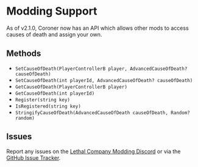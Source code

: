 # Modding Support

As of v2.1.0, Coroner now has an API which allows other mods to access causes of death and assign your own.

## Methods

- `SetCauseOfDeath(PlayerControllerB player, AdvancedCauseOfDeath? causeOfDeath)`
- `SetCauseOfDeath(int playerId, AdvancedCauseOfDeath? causeOfDeath)`
- `GetCauseOfDeath(PlayerControllerB player)`
- `GetCauseOfDeath(int playerId)`
- `Register(string key)`
- `IsRegistered(string key)`
- `StringifyCauseOfDeath(AdvancedCauseOfDeath causeOfDeath, Random? random)`

## Issues
Report any issues on the [Lethal Company Modding Discord](https://discord.gg/lcmod) or via the [GitHub Issue Tracker](https://github.com/EliteMasterEric/Coroner/issues).
